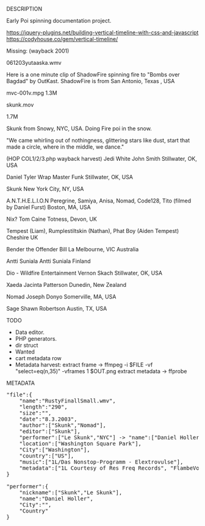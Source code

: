 DESCRIPTION

Early Poi spinning documentation project.

https://jquery-plugins.net/building-vertical-timeline-with-css-and-javascript
https://codyhouse.co/gem/vertical-timeline/


Missing: (wayback 2001)

061203yutaaska.wmv

Here is a one minute clip of ShadowFire spinning fire to "Bombs over Bagdad" by OutKast. ShadowFire is from  San Antonio, Texas , USA

mvc-001v.mpg 1.3M

skunk.mov

1.7M

Skunk from Snowy, NYC, USA. Doing Fire poi in the snow.

"We came whirling out of nothingness, glittering stars like dust,
start that made a circle, where in the middle, we dance."

(HOP COL1/2/3.php wayback harvest)
Jedi White
John Smith
Stillwater, OK, USA 

Daniel Tyler
Wrap Master Funk
Stillwater, OK, USA

Skunk
New York City, NY, USA 

A.N.T.H.E.L.I.O.N
Peregrine, Samiya, Anisa, Nomad, Code128, Tito
(filmed by Daniel Furst)
Boston, MA, USA

Nix?
Tom Caine
Totness, Devon, UK

Tempest (Liam), Rumplestiltskin (Nathan), Phat Boy (Aiden Tempest)
Cheshire
UK 

Bender the Offender
Bill La
Melbourne, VIC Australia

Antti Suniala
Antti Suniala
Finland 

Dio - Wildfire Entertainment
Vernon Skach
Stillwater, OK, USA

Xaeda
Jacinta Patterson
Dunedin, New Zealand 

Nomad
Joseph Donyo
Somerville, MA, USA

Sage
Shawn Robertson
Austin, TX, USA

TODO

- Data editor.
- PHP generators.
- dir struct
- Wanted
- cart metadata row
- Metadata harvest:
  extract frame -> ffmpeg -i $FILE -vf "select=eq(n\,35)" -vframes 1 $OUT.png
  extract metadata -> ffprobe

METADATA
<pre>
"file":{
	"name":"RustyFinallSmall.wmv",
	"length":"290",
	"size":"",
	"date":"8.3.2003",
	"author":["Skunk","Nomad"],
	"editor":["Skunk"],
	"performer":["Le Skunk","NYC"] -> "name":["Daniel Holler","?"],
	"location":["Washington Square Park"],
	"City":["Washington"],
	"country":["US"],
	"music":["1L/Das Nonstop-Programm - Elextrovulse"],
	"metadata":["1L Courtesy of Res Freq Records", "FlambeVolupte","1337","ANTHELION","res-freq.com","13378u.org","anthelion.net"]
}

"performer":{
	"nickname":["Skunk","Le Skunk"],
	"name":"Daniel Holler",
	"City":"",
	"Country"
}
</pre>
